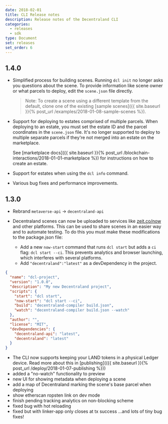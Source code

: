```yaml
---
date: 2018-02-01
title: CLI Release notes
description: Release notes of the Decentraland CLI
categories:
  - releases
  - sdk
type: Document
set: releases
set_order: 6
---
```


## 1.4.0

- Simplified process for building scenes. Running `dcl init` no longer asks you questions about the scene. To provide information like scene owner or what parcels to deploy, edit the `scene.json` file directly.

  > Note: To create a scene using a different template from the default, clone one of the existing [sample scenes]({{ site.baseurl }}{% post_url /examples/2018-01-08-sample-scenes %}).

- Support for deploying to estates comprised of multiple parcels. When deploying to an estate, you must set the estate ID and the parcel coordinates in the `scene.json` file. It's no longer supported to deploy to multiple separate parcels if they're not merged into an estate on the marketplace.

  See [marketplace docs]({{ site.baseurl }}{% post_url /blockchain-interactions/2018-01-01-marketplace %}) for instructions on how to create an estate.

- Support for estates when using the `dcl info` command.

- Various bug fixes and performance improvements.

## 1.3.0

- Rebrand `metaverse-api` -> `decentraland-api`
- Decentraland scenes can now be uploaded to services like [zeit.co/now](https://zeit.co/now) and other platforms. This can be used to share scenes in an easier way and to automate testing. To do this you must make these modifications to the package.json file:

  - Add a new `now-start` command that runs `dcl start` but adds a `ci` flag: `dcl start --ci`. This prevents analytics and browser launching, which interferes with several platforms.
  - Add `"decentraland":"latest"` as a devDependency in the project.

```json
{
  "name": "dcl-project",
  "version": "1.0.0",
  "description": "My new Decentraland project",
  "scripts": {
    "start": "dcl start",
    "now-start": "dcl start --ci",
    "build": "decentraland-compiler build.json",
    "watch": "decentraland-compiler build.json --watch"
  },
  "author": "",
  "license": "MIT",
  "devDependencies": {
    "decentraland-api": "latest",
    "decentraland": "latest"
  }
}
```

- The CLI now supports keeping your LAND tokens in a physical Ledger device. Read more about this in [publishing](({{ site.baseurl }}{% post_url /deploy/2018-01-07-publishing %}))
- added a "no-watch" functionality to preview
- new UI for showing metadata when deploying a scene
- add a map of Decentraland marking the scene's base parcel when deploying
- show etherscan ropsten link on dev mode
- finish pending tracking analytics on non-blocking scheme
- fixed bug with hot reloading
- fixed but with linker-app only closes at tx success
  ...and lots of tiny bug fixes!
